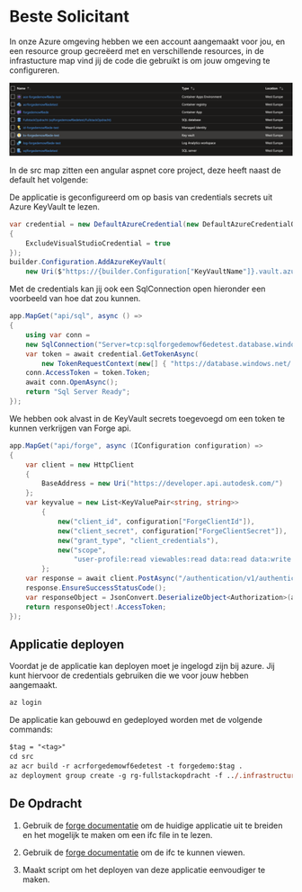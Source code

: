 # Beste Solicitant

 In onze Azure omgeving hebben we een account aangemaakt voor jou, en een resource group gecreëerd met en verschillende resources, in de infrastucture map vind jij de code die gebruikt is om jouw omgeving te configureren.

![Resources](resources.png)


In de src map zitten een angular aspnet core project, deze heeft naast de default het volgende:

De applicatie is geconfigureerd om op basis van credentials secrets uit Azure KeyVault te lezen.
```cs
var credential = new DefaultAzureCredential(new DefaultAzureCredentialOptions
{
    ExcludeVisualStudioCredential = true
});
builder.Configuration.AddAzureKeyVault(
    new Uri($"https://{builder.Configuration["KeyVaultName"]}.vault.azure.net/"), credential);

```

Met de credentials kan jij ook een SqlConnection open hieronder een voorbeeld van hoe dat zou kunnen.
```cs
app.MapGet("api/sql", async () =>
{
    using var conn =
    new SqlConnection("Server=tcp:sqlforgedemowf6edetest.database.windows.net,1433;Initial Catalog=FullstackOpdracht;");
    var token = await credential.GetTokenAsync(
        new TokenRequestContext(new[] { "https://database.windows.net/.default" }));
    conn.AccessToken = token.Token;
    await conn.OpenAsync();
    return "Sql Server Ready";
});
```

We hebben ook alvast in de KeyVault secrets toegevoegd om een token te kunnen verkrijgen van Forge api.
```cs
app.MapGet("api/forge", async (IConfiguration configuration) =>
{
    var client = new HttpClient
    {
        BaseAddress = new Uri("https://developer.api.autodesk.com/")
    };
    var keyvalue = new List<KeyValuePair<string, string>>
        {
            new("client_id", configuration["ForgeClientId"]),
            new("client_secret", configuration["ForgeClientSecret"]),
            new("grant_type", "client_credentials"),
            new("scope",
                "user-profile:read viewables:read data:read data:write data:create data:search bucket:create bucket:read bucket:update bucket:delete code:all account:read account:write")
        };
    var response = await client.PostAsync("/authentication/v1/authenticate", new FormUrlEncodedContent(keyvalue));
    response.EnsureSuccessStatusCode();
    var responseObject = JsonConvert.DeserializeObject<Authorization>(await response.Content.ReadAsStringAsync());
    return responseObject!.AccessToken;
});
```

## Applicatie deployen

Voordat je de applicatie kan deployen moet je ingelogd zijn bij azure. Jij kunt hiervoor de credentials gebruiken die we voor jouw hebben aangemaakt.

```ps
az login
```

De applicatie kan gebouwd en gedeployed worden met de volgende commands:

```ps
$tag = "<tag>"
cd src
az acr build -r acrforgedemowf6edetest -t forgedemo:$tag .
az deployment group create -g rg-fullstackopdracht -f ../.infrastructure/main.bicep --parameters ../.infrastructure/parameters.json --parameters tag=$tag
```

## De Opdracht

1. Gebruik de [forge documentatie](https://learnforge.autodesk.io/#/) om de huidige applicatie uit te breiden en het mogelijk te maken om een ifc file in te lezen.  

2. Gebruik de [forge documentatie](https://learnforge.autodesk.io/#/) om de ifc te kunnen viewen.

3. Maakt script om het deployen van deze applicatie eenvoudiger te maken.
